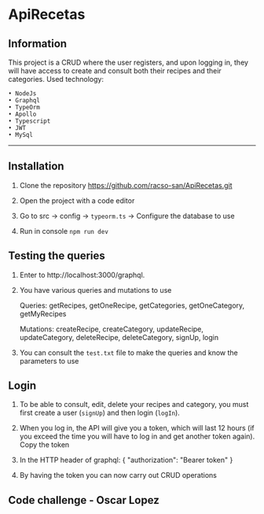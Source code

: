 # ApiRecetas

## Information
This project is a CRUD where the user registers, and upon logging in, they will have access to create and consult both their recipes and their categories.
Used technology:

    • NodeJs
    • Graphql
    • TypeOrm
    • Apollo
    • Typescript
    • JWT
    • MySql

---
## Installation

1. Clone the repository 
   https://github.com/racso-san/ApiRecetas.git

2. Open the project with a code editor

3. Go to src -> config -> `typeorm.ts` -> Configure the database to use

4. Run in console `npm run dev` 


## Testing the queries

1. Enter to http://localhost:3000/graphql.

2. You have various queries and mutations to use

    Queries: getRecipes, getOneRecipe, getCategories, getOneCategory, getMyRecipes

    Mutations: createRecipe, createCategory, updateRecipe, updateCategory, deleteRecipe, deleteCategory, signUp, login

3. You can consult the `test.txt` file to make the queries and know the parameters to use


## Login

1. To be able to consult, edit, delete your recipes and category, you must first create a user (`signUp`) and then login (`logIn`).

2. When you log in, the API will give you a token, which will last 12 hours (if you exceed the time you will have to log in and get another token again). Copy the token

3. In the HTTP header of graphql:
{
   "authorization": "Bearer token"
}

4. By having the token you can now carry out CRUD operations

## Code challenge - Oscar Lopez

